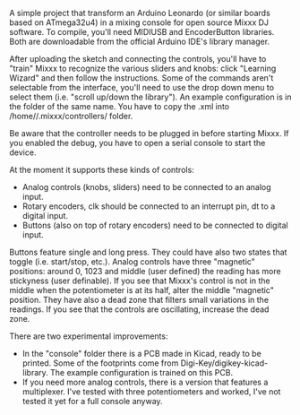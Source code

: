 A simple project that transform an Arduino Leonardo (or similar boards based on ATmega32u4) in a mixing console for open source Mixxx DJ software. To compile, you'll need MIDIUSB and EncoderButton libraries. Both are downloadable from the official Arduino IDE's library manager.

After uploading the sketch and connecting the controls, you'll have to "train" Mixxx to recognize the various sliders and knobs: click "Learning Wizard" and then follow the instructions. Some of the commands aren't selectable from the interface, you'll need to use the drop down menu to select them (i.e. "scroll up/down the library"). An example configuration is in the folder of the same name. You have to copy the .xml into /home/<user>/.mixxx/controllers/ folder.

Be aware that the controller needs to be plugged in before starting Mixxx. If you enabled the debug, you have to open a serial console to start the device.

At the moment it supports these kinds of controls:
- Analog controls (knobs, sliders) need to be connected to an analog input.
- Rotary encoders, clk should be connected to an interrupt pin, dt to a digital input.
- Buttons (also on top of rotary encoders) need to be connected to digital input.

Buttons feature single and long press. They could have also two states that toggle (i.e. start/stop, etc.).
Analog controls have three "magnetic" positions: around 0, 1023 and middle (user defined) the reading has more stickyness (user definable). If you see that Mixxx's control is not in the middle when the potentiometer is at its half, alter the middle "magnetic" position.
They have also a dead zone that filters small variations in the readings. If you see that the controls are oscillating, increase the dead zone.

There are two experimental improvements:
- In the "console" folder there is a PCB made in Kicad, ready to be printed. Some of the footprints come from Digi-Key/digikey-kicad-library. The example configuration is trained on this PCB.
- If you need more analog controls, there is a version that features a multiplexer. I've tested with three potentiometers and worked, I've not tested it yet for a full console anyway.
